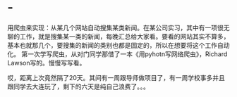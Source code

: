 # -
用爬虫来实现：从某几个网站自动搜集某类新闻。在某公司实习，其中有一项很无聊的工作，就是搜集某一类的新闻，每晚汇总给大家看。要看的网站其实不算多，基本也就那几个，要搜集的新闻的类别也都是固定的，所以在想要将这个工作自动化。
第一次学写爬虫，从对门同学那借了一本《用pyhotn写网络爬虫》，Richard Lawson写的。慢慢写写看。

哎，距离上次竟然隔了20天。其间有一周跟导师做项目了，有一周学校事多并且跟同学去大连玩了，剩下的六天是纯自己浪费了。。。

